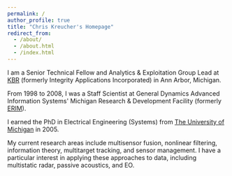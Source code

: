 ```yaml
---
permalink: /
author_profile: true
title: "Chris Kreucher's Homepage"
redirect_from: 
  - /about/
  - /about.html
  - /index.html
---
```


<head>
  
<!-- Google tag (gtag.js) -->
<script async src="https://www.googletagmanager.com/gtag/js?id=G-GC0NJCF1F1"></script>
<script>
  window.dataLayer = window.dataLayer || [];
  function gtag(){dataLayer.push(arguments);}
  gtag('js', new Date());

  gtag('config', 'G-GC0NJCF1F1');
</script>

</head>


I am a Senior Technical Fellow and Analytics & Exploitation Group Lead at [KBR](https://www.kbr.com) (formerly Integrity Applications Incorporated) in Ann Arbor, Michigan. 

From 1998 to 2008, I was a Staff Scientist at General Dynamics Advanced Information Systems' Michigan 
Research & Development Facility (formerly [ERIM](https://en.wikipedia.org/wiki/Environmental_Research_Institute_of_Michigan)). 

I earned the PhD in Electrical Engineering (Systems) from [The University of Michigan](https://www.umich.edu) in 2005.

My current research areas include multisensor fusion, nonlinear filtering, information theory, multitarget tracking, and sensor management. I have a particular interest in applying these approaches to data, including multistatic radar, passive acoustics, and EO.
